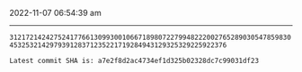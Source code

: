 2022-11-07 06:54:39 am

---

`3121721424275241776613099300106671898072279948222002765289030547859830453253214297939128371235221719284943129325329225922376`

`Latest commit SHA is: a7e2f8d2ac4734ef1d325b02328dc7c99031df23 `
